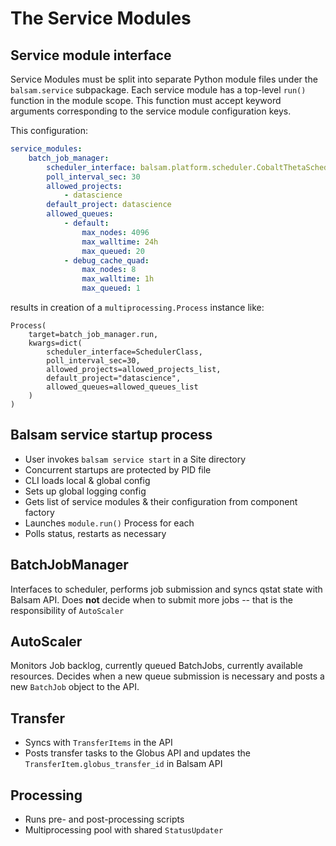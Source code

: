 # The Service Modules

## Service module interface
Service Modules must be split into separate Python module files under the `balsam.service`
subpackage.  Each service module has a top-level `run()` function
in the module scope. This function must accept keyword arguments corresponding to the
service module configuration keys.

This configuration:
```yaml
service_modules:
    batch_job_manager:
        scheduler_interface: balsam.platform.scheduler.CobaltThetaScheduler
        poll_interval_sec: 30
        allowed_projects:
            - datascience
        default_project: datascience
        allowed_queues:
            - default:
                max_nodes: 4096
                max_walltime: 24h
                max_queued: 20
            - debug_cache_quad:
                max_nodes: 8
                max_walltime: 1h
                max_queued: 1
```

results in creation of a `multiprocessing.Process` instance like:

```py3
Process(
    target=batch_job_manager.run,
    kwargs=dict(
        scheduler_interface=SchedulerClass,
        poll_interval_sec=30,
        allowed_projects=allowed_projects_list,
        default_project="datascience",
        allowed_queues=allowed_queues_list
    )
)
```

## Balsam service startup process
* User invokes `balsam service start` in a Site directory
* Concurrent startups are protected by PID file
* CLI loads local & global config
* Sets up global logging config
* Gets list of service modules & their configuration from component factory
* Launches `module.run()` Process for each
* Polls status, restarts as necessary

## BatchJobManager

Interfaces to scheduler, performs job submission and syncs qstat state with Balsam API.
Does **not** decide when to submit more jobs -- that is the responsibility of `AutoScaler`

## AutoScaler

Monitors Job backlog, currently queued BatchJobs, currently available resources.  Decides
when a new queue submission is necessary and posts a new `BatchJob` object to the API.

## Transfer

* Syncs with `TransferItems` in the API
* Posts transfer tasks to the Globus API and updates the `TransferItem.globus_transfer_id` in Balsam API


## Processing

* Runs pre- and post-processing scripts
* Multiprocessing pool with shared `StatusUpdater`
